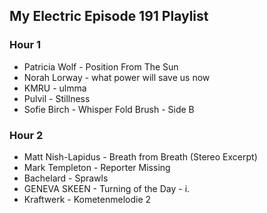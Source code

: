 ## My Electric Episode 191 Playlist

### Hour 1
* Patricia Wolf - Position From The Sun
* Norah Lorway - what power will save us now
* KMRU - ulmma
* Pulvil - Stillness
* Sofie Birch - Whisper Fold Brush - Side B

### Hour 2
* Matt Nish-Lapidus - Breath from Breath (Stereo Excerpt)
* Mark Templeton - Reporter Missing
* Bachelard - Sprawls
* GENEVA SKEEN - Turning of the Day - i.
* Kraftwerk - Kometenmelodie 2
